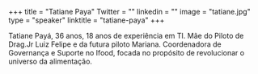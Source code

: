 +++ 
title = "Tatiane Paya" 
Twitter = "" 
linkedin = "" 
image = "tatiane.jpg" 
type = "speaker" 
linktitle = "tatiane-paya" 
+++ 

Tatiane Payá, 36 anos, 18 anos de experiência em TI. Mãe do Piloto de Drag.Jr Luiz Felipe e da futura piloto Mariana. Coordenadora de Governança e Suporte no Ifood, focada no propósito de revolucionar o universo da alimentação.
